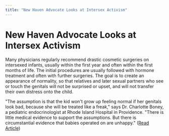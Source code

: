 ```yaml
---
title: "New Haven Advocate Looks at Intersex Activism"
---
```


# New Haven Advocate Looks at Intersex Activism

  
Many physicians regularly recommend drastic cosmetic surgeries on intersexed infants, usually within the first year and often within the first months of life. The initial procedures are usually followed with hormone treatment and often with further surgeries. The goal is to create an appearance of normality, so that relatives and later sexual partners who see or touch the genitals will not be surprised or upset, and will not transfer their own distress onto the child.  


  
"The assumption is that the kid won't grow up feeling normal if her genitals look bad, because she will be treated like a freak," says Dr. Charlotte Boney, a pediatric endocrinologist at Rhode Island Hospital in Providence. "There is little medical evidence to support the assumptions. But there is circumstantial evidence that babies operated on are unhappy." ([Read Article][1])

 [1]: http://www.newhavenadvocate.com/articles/unkindcut.html